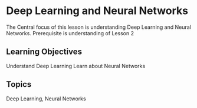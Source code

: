 # Deep Learning and Neural Networks

The Central focus of this lesson is understanding Deep Learning and Neural Networks. Prerequisite is understanding of Lesson 2

## Learning Objectives
Understand Deep Learning
Learn about Neural Networks

## Topics
Deep Learning, Neural Networks
